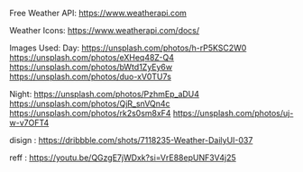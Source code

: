 Free Weather API:
https://www.weatherapi.com

Weather Icons:
https://www.weatherapi.com/docs/

Images Used:
Day:
https://unsplash.com/photos/h-rP5KSC2W0
https://unsplash.com/photos/eXHeq48Z-Q4
https://unsplash.com/photos/bWtd1ZyEy6w
https://unsplash.com/photos/duo-xV0TU7s

Night:
https://unsplash.com/photos/PzhmEp_aDU4
https://unsplash.com/photos/QjR_snVQn4c
https://unsplash.com/photos/rk2s0sm8xF4
https://unsplash.com/photos/uj-w-v7OFT4

disign :
https://dribbble.com/shots/7118235-Weather-DailyUI-037

reff : https://youtu.be/QGzgE7jWDxk?si=VrE88epUNF3V4j25
